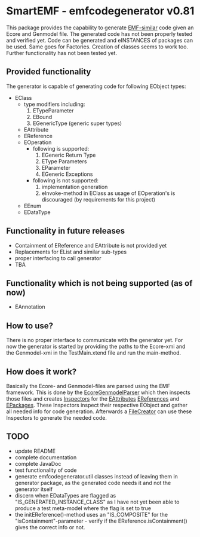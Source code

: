 # SmartEMF - emfcodegenerator v0.81

This package provides the capability to generate [EMF-similar](https://www.eclipse.org/modeling/emf/)
code given an Ecore and Genmodel file.
The generated code has not been properly tested and verified yet. Code can be generated and eINSTANCES of packages can be used. Same goes for Factories. Creation of classes seems to work too. Further functionality has not been tested yet.

## Provided functionality
The generator is capable of generating code for following EObject types:
* EClass
	* type modifiers including:
		1. ETypeParameter
		2. EBound
		3. EGenericType (generic super types)
	* EAttribute
	* EReference
	* EOperation
		* following is supported:
			1. EGeneric Return Type
			2. EType Parameters
			3. EParameter
			4. EGeneric Exceptions
		* following is not supported:
			1. implementation generation
			2. eInvoke-method in EClass as usage of EOperation's is discouraged (by requirements for this project)
	* EEnum
	* EDataType

## Functionality in future releases
* Containment of EReference and EAttribute is not provided yet
* Replacements for EList and similar sub-types
* proper interfacing to call generator
* TBA

## Functionality which is not being supported (as of now)
* EAnnotation

## How to use?
There is no proper interface to communicate with the generator yet. For now the generator is started
by providing the paths to the Ecore-xmi and the Genmodel-xmi in the TestMain.xtend file and run the
main-method.

## How does it work?
Basically the Ecore- and Genmodel-files are parsed using the EMF framework. This is done by the
[EcoreGenmodelParser](./EcoreGenmodelParser.xtend) which then inspects those files and creates
[Inspectors](./inspectors/Inspector.xtend) for the [EAttributes](./inspectors/util/AttributeInspector.xtend)
[EReferences](./inspectors/util/ReferenceInspector.xtend) and [EPackages](./inspectors/util/PackageInspector.xtend).
These Inspectors inspect their respective EObject and gather all needed info for code generation.
Afterwards a [FileCreator](./creators/FileCreator.xtend) can use these Inspectors to generate the needed
code.

## TODO
* update README
* complete documentation
* complete JavaDoc
* test functionality of code
* generate emfcodegenerator.util classes instead of leaving them in generator package, as the generated code needs it and not the generator itself
* discern when EDataTypes are flagged as "IS_GENERATED_INSTANCE_CLASS" as I have not yet been able to produce a test meta-model where the flag is set to true
* the initEReference()-method uses an "IS_COMPOSITE" for the "isContainment"-parameter - verify if the EReference.isContainment() gives the correct info or not.
